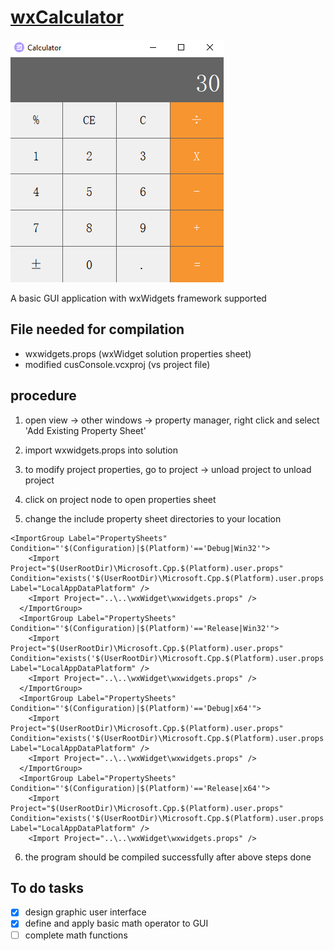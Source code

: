 # [wxCalculator](https://github.com/NGCHUNHOU/wxCalculator)
![Calculator](https://github.com/NGCHUNHOU/wxCalculator/blob/main/sample.png)

A basic GUI application with wxWidgets framework supported


## File needed for compilation 
- wxwidgets.props (wxWidget solution properties sheet)
- modified cusConsole.vcxproj (vs project file)


## procedure 
1. open view -> other windows -> property manager, right click and select 'Add Existing Property Sheet' 
2. import wxwidgets.props into solution
3. to modify project properties, go to project -> unload project to unload project
4. click on project node to open properties sheet

5. change the include property sheet directories to your location
```
<ImportGroup Label="PropertySheets" Condition="'$(Configuration)|$(Platform)'=='Debug|Win32'">
    <Import Project="$(UserRootDir)\Microsoft.Cpp.$(Platform).user.props" Condition="exists('$(UserRootDir)\Microsoft.Cpp.$(Platform).user.props')" Label="LocalAppDataPlatform" />
    <Import Project="..\..\wxWidget\wxwidgets.props" />
  </ImportGroup>
  <ImportGroup Label="PropertySheets" Condition="'$(Configuration)|$(Platform)'=='Release|Win32'">
    <Import Project="$(UserRootDir)\Microsoft.Cpp.$(Platform).user.props" Condition="exists('$(UserRootDir)\Microsoft.Cpp.$(Platform).user.props')" Label="LocalAppDataPlatform" />
    <Import Project="..\..\wxWidget\wxwidgets.props" />
  </ImportGroup>
  <ImportGroup Label="PropertySheets" Condition="'$(Configuration)|$(Platform)'=='Debug|x64'">
    <Import Project="$(UserRootDir)\Microsoft.Cpp.$(Platform).user.props" Condition="exists('$(UserRootDir)\Microsoft.Cpp.$(Platform).user.props')" Label="LocalAppDataPlatform" />
    <Import Project="..\..\wxWidget\wxwidgets.props" />
  </ImportGroup>
  <ImportGroup Label="PropertySheets" Condition="'$(Configuration)|$(Platform)'=='Release|x64'">
    <Import Project="$(UserRootDir)\Microsoft.Cpp.$(Platform).user.props" Condition="exists('$(UserRootDir)\Microsoft.Cpp.$(Platform).user.props')" Label="LocalAppDataPlatform" />
    <Import Project="..\..\wxWidget\wxwidgets.props" />
```
6. the program should be compiled successfully after above steps done

## To do tasks
- [x] design graphic user interface
- [x] define and apply basic math operator to GUI
- [ ] complete math functions
